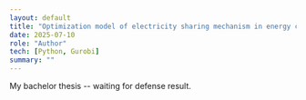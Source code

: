 ```yaml
---
layout: default
title: "Optimization model of electricity sharing mechanism in energy communities"
date: 2025-07-10
role: "Author"
tech: [Python, Gurobi]
summary: ""
---
```



My bachelor thesis -- waiting for defense result.
